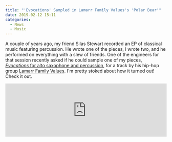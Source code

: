 ```yaml
---
title: "'Evocations' Sampled in Lamarr Family Values's 'Polar Bear'"
date: 2019-02-12 15:11
categories:
  - News
  - Music
---
```


A couple of years ago, my friend Silas Stewart recorded an EP of classical music featuring percussion. He wrote one of the pieces, I wrote two, and he performed on everything with a slew of friends. One of the engineers for that session recently asked if he could sample one of my pieces, [*Evocations* for alto saxophone and percussion](http://jonbash.com/concert-music/), for a track by his hip-hop group [Lamarr Family Values](https://soundcloud.com/lamarr-family-values). I'm pretty stoked about how it turned out! Check it out.
<!--more-->
<iframe width="100%" height="166" scrolling="no" frameborder="no" allow="autoplay" src="https://w.soundcloud.com/player/?url=https%3A//api.soundcloud.com/tracks/564826335&color=%23ff5500&auto_play=false&hide_related=false&show_comments=true&show_user=true&show_reposts=false&show_teaser=true"></iframe>
